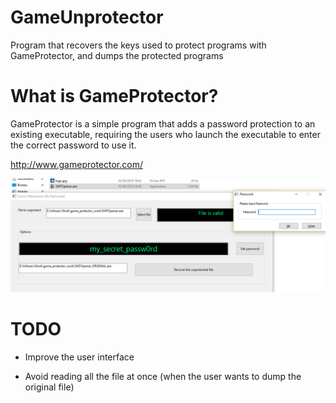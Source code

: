 # GameUnprotector
Program that recovers the keys used to protect programs with GameProtector, and dumps the protected programs

# What is GameProtector?

GameProtector is a simple program that adds a password protection to an existing executable, requiring the users who launch the executable to enter the correct password to use it.

http://www.gameprotector.com/

![Game Protector](https://github.com/Redouane555/GameUnprotector/raw/master/images/Capture.PNG "Recovering the password")

# TODO

- Improve the user interface

- Avoid reading all the file at once (when the user wants to dump the original file)
